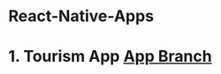 # React-Native-Apps

# 1. Tourism App [App Branch](https://github.com/kumar964050/React-Native-Apps/tree/tourism)
